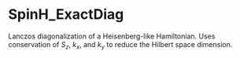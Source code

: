# SpinH_ExactDiag
Lanczos diagonalization of a Heisenberg-like Hamiltonian. Uses conservation of $S_z$, $k_x$, and $k_y$ to reduce the Hilbert space dimension.
